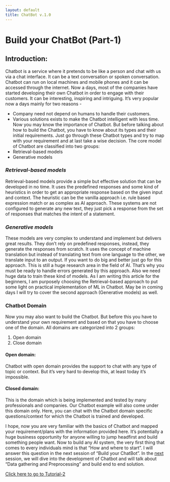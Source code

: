 ```yaml
---
layout: default
title: ChatBot v.1.0
---
```


# Build your ChatBot (Part-1)
## Introduction:                                                                
Chatbot is a service where it pretends to be like a person and chat with us via a chat interface. It can be a text conversation or spoken conversation. Chatbot can run on local machines and mobile phones and it can be accessed through the internet. Now a days, most of the companies have started developing their own Chatbot in order to engage with their customers. It can be interesting, inspiring and intriguing. It’s very popular now a days mainly for two reasons -
* Company need not depend on humans to handle their customers.
* Various solutions exists to make the Chatbot intelligent with less time. 
Now you may know the importance of Chatbot. But before talking about how to build the Chatbot, you have to know about its types and their initial requirements. Just go through these Chatbot types and try to map with your requirement and at last take a wise decision. The core model of Chatbot are classified into two groups:
* Retrieval-based models
* Generative models

### _Retrieval-based models_
Retrieval-based models provide a simple but effective solution that can be developed in no time. It uses the predefined responses and some kind of heuristics in order to get an appropriate response based on the given input and context. The heuristic can be the vanilla approach i.e. rule based expression match or as complex as AI approach. These systems are not configured to generate any new text, they just pick a response from the set of responses that matches the intent of a statement. 
### _Generative models_
These models are very complex to understand and implement but delivers great results. They don’t rely on predefined responses, instead, they generate the responses from scratch. It uses the concept of machine translation but instead of translating text from one language to the other, we translate input to an output. If you want to do big and better just go for this approach. This is still a huge research area in the field of AI. That’s why you must be ready to handle errors generated by this approach. Also we need huge data to train these kind of models.
As I am writing this article for the beginners, I am purposely choosing the Retrieval-based approach to put some light on practical implementation of ML in Chatbot. May be in coming days I will try to cover the second approach (Generative models) as well.

### Chatbot Domain
Now you may also want to build the Chatbot. But before this you have to understand your own requirement and based on that you have to choose one of the domain. All domains are categorized into 2 groups:
1. Open domain
2. Close domain
#### Open domain:
Chatbot with open domain provides the support to chat with any type of topic or context. But it’s very hard to develop this, at least today it’s impossible. 
#### Closed domain:
This is the domain which is being implemented and tested by many professionals and companies. Our Chatbot example will also come under this domain only. Here, you can chat with the Chatbot domain specific questions/context for which the Chatbot is trained and developed. 

I hope, now you are very familiar with the basics of Chatbot and mapped your requirement/plans with the information provided here. It’s potentially a huge business opportunity for anyone willing to jump headfirst and build something people want.
Now to build any AI system, the very first thing that comes to every individuals mind is that “How and where to start”. I will answer this question in the next session of “Build your ChatBot”.
In the [next](https://anantbara.github.io/ProjectPages/project-1_t2.html) session, we will dive into the development of Chatbot and will talk about “Data gathering and Preprocessing” and build end to end solution.

[Click here to go to Tutorial-2](https://anantbara.github.io/ProjectPages/project-1_t2.html)
